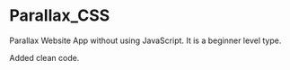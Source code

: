 # Parallax_CSS
Parallax Website App without using JavaScript. It is a beginner level type.

Added clean code.
